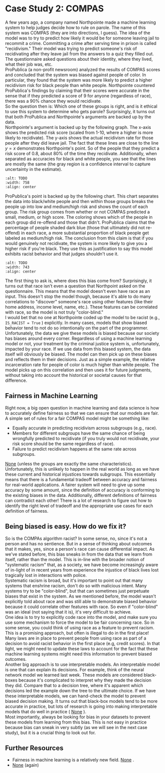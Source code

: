 # Case Study 2: COMPAS

A few years ago, a company named Northpointe made a machine learning system to help judges decide how to rule on parole. The name of this system was COMPAS (they are into directions, I guess). The idea of the model was to try to predict how likely it would be for someone leaving jail to recommit a crime. Committing a crime after serving time in prison is called "recidivism." Their model was trying to predict someone's risk of recidivating after they leave jail from the answers to a quiz they filled out. The questionnaire asked questions about their identity, where they lived, what their job was, etc.  
ProPublica (a non-profit newsroom) analyzed the results of COMPAS scores and concluded that the system was biased against people of color. In particular, they found that the system was more likely to predict a higher recidivism risk for black people than white people. Northpointe countered ProPublica's findings by claiming that their scores were accurate in the sense that if they predicted a score of 9 for anyone (regardless of race), there was a 90% chance they would recidivate.  
So the question then is: Which one of these groups is right, and is it ethical to use this system to determine who gets parole? Surprisingly, it turns out that both ProPublica and Northpointe's arguments are backed up by the data.  
Northpointe's argument is backed up by the following graph. The x-axis shows the predicted risk score (scaled from 1-10, where a higher is more likely to recidivate). The y-axis shows the actual recidivism rate for those people after they did leave jail. The fact that these lines are close to the line $y=x$ demonstrates Northpointe's point. So of the people that they predict a risk score of 0.8, about 80% of the time they recidivate. Additionally, when separated as accuracies for black and white people, you see that the lines are mostly the same (the gray region is a confidence interval to capture uncertainty in the estimate).  
```{image} https://static.us.edusercontent.com/files/pPbDVHHndUJu0WIA8bEow5bB
:alt: TODO
:width: 758
:align: center
```

ProPublica's point is backed up by the following chart. This chart separates the data into black/white people and then within those groups breaks the people up into low and medium/high risk and shows the count of each group. The risk group comes from whether or not COMPAS predicted a small, medium, or high score. The coloring shows which of the people in each group did re-offend and those that didn't. ProPublica claims that the percentage of people shaded dark blue (those that ultimately did not re-offend) in each race, a more substantial proportion of black people get labeled as medium/high risk. The conclusion from this claim is that if you would genuinely not recidivate, the system is more likely to give you a higher risk if you're black. They use this as justification to say this model exhibits racist behavior and that judges shouldn't use it.  
```{image} https://static.us.edusercontent.com/files/GcvmD8ZXdvYbXW6KDBRWfA0S
:alt: TODO
:width: 743
:align: center
```

The first thing to ask is, where does this bias come from? Surprisingly, it turns out that race isn't even a question that Northpoint asked on the questionnaire. This means that the model doesn't even have race as an input. This doesn't stop the model though, because it's able to do many correlations to "discover" someone's race using other features (like their home address, income level, name, etc.). These features can be correlated with race, so the model is not truly "color-blind."  
I would bet that no one at Northpointe coded up the model to be racist (e.g., `IS_RACIST = True` ) explicitly. In many cases, models that show biased behavior tend to not do so intentionally on the part of the programmer. Unfortunately, the data we give these models is biased because our society has biases around every corner. Regardless of using a machine learning model or not, your treatment by the criminal justice system is, unfortunately, impacted by your race. If we use data from this biased system, the data itself will obviously be biased. The model can then pick up on these biases and reflects them in their decisions. Just as a simple example, the relative incarceration rate for people of color is much higher than white people. The model picks up on this correlation and then uses it for future judgments, without taking into account the historical or societal causes for that difference.  
##  Fairness in Machine Learning  

Right now, a big open question in machine learning and data science is how to accurately define fairness so that we can ensure that our models are fair. A simple set of rules for a fair COMPAS model might be something like:  
-  Equally accurate in predicting recidivism across subgroups (e.g., race).  
-  Members for different subgroups have the same chance of being wrongfully predicted to recidivate (if you truly would not recidivate, your risk score should be the same regardless of race).  
-  Failure to predict recidivism happens at the same rate across subgroups.  

[None](https://arxiv.org/pdf/1609.05807.pdf) (unless the groups are exactly the same characteristics). Unfortunately, this is unlikely to happen in the real world as long as we have these current and historical injustices towards subgroups. This essentially means that there is a fundamental tradeoff between accuracy and fairness for real-world applications. A fairer system will need to give up some accuracy by some amount, since the definition of accuracy is conforming to the existing biases in the data. Additionally, different definitions of fairness can contradict each other! There is a lot of research to figure out how to identify the right level of tradeoff and the appropriate use cases for each definition of fairness.  
##  Being biased is easy. How do we fix it?  

So is the COMPAs algorithm racist? In some sense, no, since it's not a person and has no sentience. But in a sense of thinking about outcomes that it makes, yes, since a person's race can cause differential impact. As we've stated before, this bias sneaks in from the data that we learn from itself, rather than the model. This is in-line with the broader notion of "systematic racism" that, as a society, we have become increasingly aware of in-light of in recent years from experience the injustice of black lives lost tragically lost in interactions with police.  
Systematic racism is broad, but it's important to point out that many systems that enshrine racism, don't do so with malicious intent. Many systems try to be "color-blind", but that can sometimes just perpetuate biases that exist in the system. As we mentioned before, the model wasn't explicitly told about race and was still able to demonstrate biased behavior because it could correlate other features with race. So even if "color-blind" was an ideal (not saying that it is), it's very difficult to achieve.  
One idea is to try to explicitly code race into the model, and make sure you use some mechanism to force the model to be fair concerning race. So in some sense, you could think of using race as a feature to prevent racism. This is a promising approach, but often is illegal to do in the first place! Many laws are in place to prevent people from using race as part of a decision to avoid racist behavior in the first place (e.g, credit scores). In that light, we might need to update these laws to account for the fact that these machine learning systems might need this information to prevent biased outcomes.  
Another big approach is to use interpretable models. An interpretable model is one that can explain its decisions. For example, think of the neural network model we learned last week. These models are considered black-boxes because it's complicated to interpret why they made the decision they did. Compare that to a decision tree, where it's apparent which decisions led the example down the tree to the ultimate choice. If we have these interpretable models, we can hand-check the model to prevent biased decision making. It turns out that black-box models tend to be more accurate in practice, but lots of research is going into making interpretable models that do well in practice ( [None](https://news.cs.washington.edu/2020/01/17/seeing-the-forest-for-the-trees-uw-team-advances-explainable-ai-for-popular-machine-learning-models-used-to-predict-human-disease-and-mortality-risks/) ).  
Most importantly, always be looking for bias in your datasets to prevent these models from learning from this bias. This is not easy in practice because bias can sneak in very subtly (as we will see in the next case study), but it is a crucial thing to look out for.  
##  Further Resources  

-  Fairness in machine learning is a relatively new field.     [None](https://fatconference.org/)     .  
-  [None](https://www.amazon.com/Ethical-Algorithm-Science-Socially-Design/dp/0190948205)     (again)  

